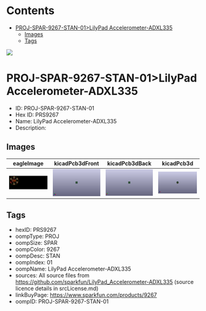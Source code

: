 



Contents
========

* [PROJ-SPAR-9267-STAN-01>LilyPad Accelerometer-ADXL335](#proj-spar-9267-stan-01lilypad-accelerometer-adxl335)
	* [Images](#images)
	* [Tags](#tags)
  
![][im]
# PROJ-SPAR-9267-STAN-01>LilyPad Accelerometer-ADXL335

- ID: PROJ-SPAR-9267-STAN-01
- Hex ID: PRS9267
- Name: LilyPad Accelerometer-ADXL335
- Description: 

## Images
  
  

|eagleImage|kicadPcb3dFront|kicadPcb3dBack|kicadPcb3d|
| :---: | :---: | :---: | :---: |
|[![eagleImage](eagleImage_140.png)](eagleImage_.png)|[![kicadPcb3dFront](kicadPcb3dFront_140.png)](kicadPcb3dFront_.png)|[![kicadPcb3dBack](kicadPcb3dBack_140.png)](kicadPcb3dBack_.png)|[![kicadPcb3d](kicadPcb3d_140.png)](kicadPcb3d_.png)|

## Tags

- hexID: PRS9267
- oompType: PROJ
- oompSize: SPAR
- oompColor: 9267
- oompDesc: STAN
- oompIndex: 01
- oompName: LilyPad Accelerometer-ADXL335
- sources: All source files from https://github.com/sparkfun/LilyPad_Accelerometer-ADXL335 (source licence details in srcLicense.md)
- linkBuyPage: https://www.sparkfun.com/products/9267
- oompID: PROJ-SPAR-9267-STAN-01



[im]: kicadPcb3d_450.png
